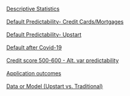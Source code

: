 
<a href="General-Default-Predictability-01.html">Descriptive Statistics</a><br/><br/>
<a href="General-Default-Predictability-02.html">Default Predictability- Credit Cards/Mortgages</a><br/><br/>
<a href="Upstart-Default-Predictability-01.html">Default Predictability- Upstart</a><br/><br/>
<a href="Covid-and-Default-01.html">Default after Covid-19</a><br/><br/>
<a href="Below-600-01.html">Credit score 500-600 - Alt. var predictability</a><br/><br/>
<a href="application-outcomes-01.html">Application outcomes</a><br/><br/>
<a href="Data-and-or-model-01.html">Data or Model (Upstart vs. Traditional)</a><br/><br/>

